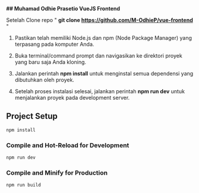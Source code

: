 **## Muhamad Odhie Prasetio VueJS Frontend**

Setelah Clone repo " **git clone https://github.com/M-OdhieP/vue-frontend** "

1. Pastikan telah memiliki Node.js dan npm (Node Package Manager) yang terpasang pada komputer Anda.

2. Buka terminal/command prompt dan navigasikan ke direktori proyek yang baru saja Anda kloning.

3. Jalankan perintah **npm install** untuk menginstal semua dependensi yang dibutuhkan oleh proyek.

4. Setelah proses instalasi selesai, jalankan perintah **npm run dev** untuk menjalankan proyek pada development server.

## Project Setup

```sh
npm install
```

### Compile and Hot-Reload for Development

```sh
npm run dev
```

### Compile and Minify for Production

```sh
npm run build
```
